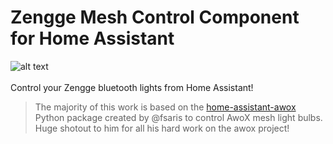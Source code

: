 # Zengge Mesh Control Component for Home Assistant
![alt text](https://github.com/SleepyNinja0o/home-assistant-zengge/blob/main/images/icon.png)<br/>
<br/>
Control your Zengge bluetooth lights from Home Assistant!

> The majority of this work is based on the [home-assistant-awox](https://github.com/fsaris/home-assistant-awox) Python package created by @fsaris to control AwoX mesh light bulbs.<br/>
> Huge shotout to him for all his hard work on the awox project!


